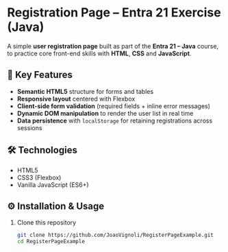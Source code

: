# Registration Page – Entra 21 Exercise (Java)

A simple **user registration page** built as part of the **Entra 21 – Java** course, to practice core front-end skills with **HTML**, **CSS** and **JavaScript**.

## 🚀 Key Features
- **Semantic HTML5** structure for forms and tables  
- **Responsive layout** centered with Flexbox  
- **Client-side form validation** (required fields + inline error messages)  
- **Dynamic DOM manipulation** to render the user list in real time  
- **Data persistence** with `localStorage` for retaining registrations across sessions  

## 🛠️ Technologies
- HTML5  
- CSS3 (Flexbox)  
- Vanilla JavaScript (ES6+)  

## ⚙️ Installation & Usage
1. Clone this repository  
   ```bash
   git clone https://github.com/JoaoVignoli/RegisterPageExample.git
   cd RegisterPageExample
    ```